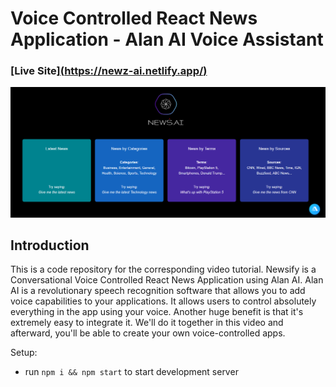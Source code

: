# Voice Controlled React News Application - Alan AI Voice Assistant

### [Live Site][(https://newz-ai.netlify.app/)](https://newsify-ai.netlify.app/)

![Voice Controlled React News Application](Newsify.png)

## Introduction

This is a code repository for the corresponding video tutorial.
Newsify is a Conversational Voice Controlled React News Application using Alan AI. Alan AI is a revolutionary speech recognition software that allows you to add voice capabilities to your applications. It allows users to control absolutely everything in the app using your voice. Another huge benefit is that it's extremely easy to integrate it. We'll do it together in this video and afterward, you'll be able to create your own voice-controlled apps.

Setup:

- run `npm i && npm start` to start development server
